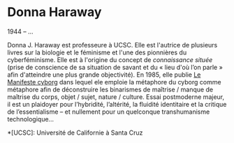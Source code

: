 # Donna Haraway

1944 – …

Donna J. Haraway est professeure à UCSC. Elle est l'autrice de plusieurs livres sur la biologie et le féminisme et l'une des pionnières du cyberféminisme. Elle est à l'origine du concept de *connaissance située* (prise de conscience de sa situation de savant et du « lieu d'où l’on parle » afin d'atteindre une plus grande objectivité). En 1985, elle publie [Le Manifeste cyborg](https://www.placedeslibraires.fr/livre/9782912969637-manifeste-cyborg-et-autres-essais-sciences-fictions-feminismes-donna-haraway/) dans lequel ele emploie la métaphore du cyborg comme métaphore afin de déconstruire les binarismes de maîtrise / manque de maîtrise du corps, objet / sujet, nature / culture. Essai postmoderne majeur, il est un plaidoyer pour l’hybridité, l’altérité, la fluidité identitaire et la critique de l’essentialisme – et nullement pour un quelconque transhumanisme technologique…

*[UCSC]: Université de Californie à Santa Cruz